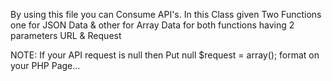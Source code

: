 By using this file you can Consume API's. 
In this Class given Two Functions one for JSON Data & other for Array Data
for both functions having 2 parameters URL & Request

NOTE: If your API request is null then Put null $request = array(); format on your PHP Page...
